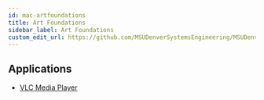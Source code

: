 ```yaml
---
id: mac-artfoundations
title: Art Foundations
sidebar_label: Art Foundations
custom_edit_url: https://github.com/MSUDenverSystemsEngineering/MSUDenverSystemsEngineering.github.io/edit/source/docs/image-mac-artfoundations.md
---
```


## Applications
* [VLC Media Player](package-mac-vlc.md)
